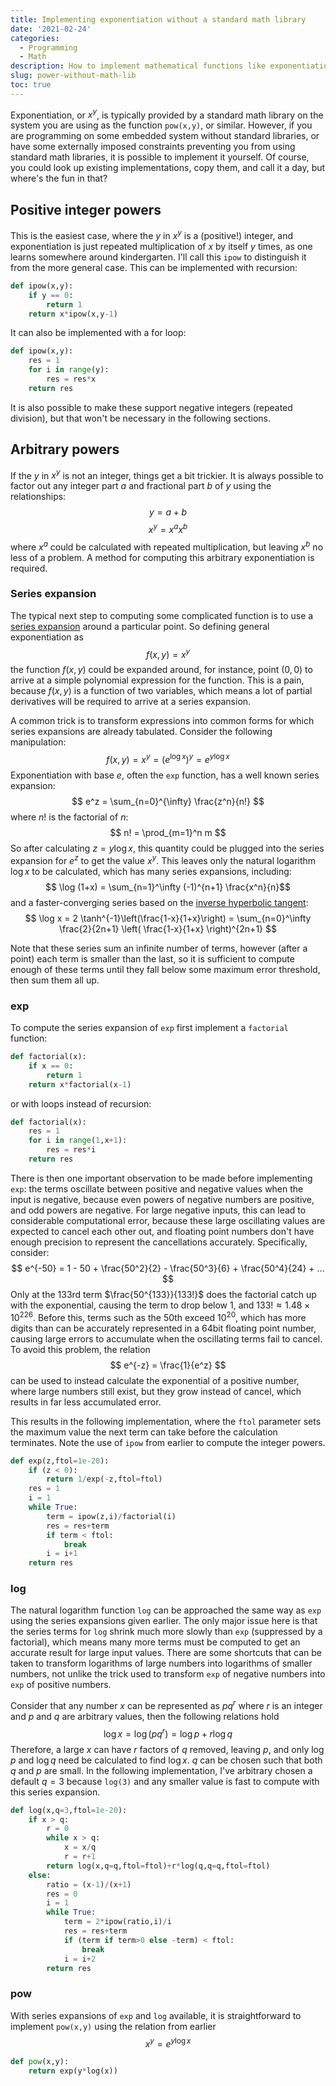 ```yaml
---
title: Implementing exponentiation without a standard math library
date: '2021-02-24'
categories:
  - Programming
  - Math
description: How to implement mathematical functions like exponentiation with series expansions
slug: power-without-math-lib
toc: true
---
```


Exponentiation, or $x^y$, is typically provided by a standard math library on the system you are using as the function `pow(x,y)`, or similar.
However, if you are programming on some embedded system without standard libraries, or have some externally imposed constraints preventing you from using standard math libraries, it is possible to implement it yourself.
Of course, you could look up existing implementations, copy them, and call it a day, but where's the fun in that?

## Positive integer powers

This is the easiest case, where the $y$ in $x^y$ is a (positive!) integer, and exponentiation is just repeated multiplication of $x$ by itself $y$ times, as one learns somewhere around kindergarten.
I'll call this `ipow` to distinguish it from the more general case.
This can be implemented with recursion:
```python
def ipow(x,y):
    if y == 0:
        return 1
    return x*ipow(x,y-1)
```
It can also be implemented with a for loop:
```python
def ipow(x,y):
    res = 1
    for i in range(y):
        res = res*x
    return res
```
It is also possible to make these support negative integers (repeated division), but that won't be necessary in the following sections.

## Arbitrary powers

If the $y$ in $x^y$ is not an integer, things get a bit trickier.
It is always possible to factor out any integer part $a$ and fractional part $b$ of $y$ using the relationships:
$$ y = a + b $$
$$ x^y = x^a x^b $$
where $x^a$ could be calculated with repeated multiplication, but leaving $x^b$ no less of a problem.
A method for computing this arbitrary exponentiation is required.

### Series expansion

The typical next step to computing some complicated function is to use a [series expansion](https://en.wikipedia.org/wiki/Series_expansion) around a particular point.
So defining general exponentiation as 
$$ f(x,y) = x^y $$
the function $f(x,y)$ could be expanded around, for instance, point $(0,0)$ to arrive at a simple polynomial expression for the function.
This is a pain, because $f(x,y)$ is a function of two variables, which means a lot of partial derivatives will be required to arrive at a series expansion.

A common trick is to transform expressions into common forms for which series expansions are already tabulated.
Consider the following manipulation:
$$ f(x,y) = x^y = \left({e^{\log x}}\right)^y =  e^{y \log x} $$
Exponentiation with base $e$, often the `exp` function, has a well known series expansion:
$$ e^z = \sum_{n=0}^{\infty} \frac{z^n}{n!} $$
where $n!$ is the factorial of $n$:
$$ n! = \prod_{m=1}^n m $$
So after calculating $z = y \log x$, this quantity could be plugged into the series expansion for $e^z$ to get the value $x^y$.
This leaves only the natural logarithm $\log x$ to be calculated, which has many series expansions, including:
$$ \log (1+x) = \sum_{n=1}^\infty (-1)^{n+1} \frac{x^n}{n}$$
and a faster-converging series based on the [inverse hyperbolic tangent](https://en.wikipedia.org/wiki/Inverse_hyperbolic_functions#Inverse_hyperbolic_tangent):
$$ \log x = 2 \tanh^{-1}\left(\frac{1-x}{1+x}\right) = \sum_{n=0}^\infty \frac{2}{2n+1} \left( \frac{1-x}{1+x} \right)^{2n+1} $$

Note that these series sum an infinite number of terms, however (after a point) each term is smaller than the last, so it is sufficient to compute enough of these terms until they fall below some maximum error threshold, then sum them all up.

### exp

To compute the series expansion of `exp` first implement a `factorial` function:
```python
def factorial(x):
    if x == 0:
        return 1
    return x*factorial(x-1)
```
or with loops instead of recursion:
```python
def factorial(x):
    res = 1
    for i in range(1,x+1):
        res = res*i
    return res
```

There is then one important observation to be made before implementing `exp`: the terms oscillate between positive and negative values when the input is negative, because even powers of negative numbers are positive, and odd powers are negative. 
For large negative inputs, this can lead to considerable computational error, because these large oscillating values are expected to cancel each other out, and floating point numbers don't have enough precision to represent the cancellations accurately.
Specifically, consider:
$$ e^{-50} = 1 - 50 + \frac{50^2}{2} - \frac{50^3}{6} + \frac{50^4}{24} + ... $$
Only at the 133rd term $\frac{50^{133}}{133!}$ does the factorial catch up with the exponential, causing the term to drop below 1, and $133! \approx 1.48\times10^{226}$. 
Before this, terms such as the 50th exceed $10^{20}$, which has more digits than can be accurately represented in a 64bit floating point number, causing large errors to accumulate when the oscillating terms fail to cancel. To avoid this problem, the relation
$$ e^{-z} = \frac{1}{e^z} $$
can be used to instead calculate the exponential of a positive number, where large numbers still exist, but they grow instead of cancel, which results in far less accumulated error.

This results in the following implementation, where the `ftol` parameter sets the maximum value the next term can take before the calculation terminates.
Note the use of `ipow` from earlier to compute the integer powers.
```python
def exp(z,ftol=1e-20):
    if (z < 0):
        return 1/exp(-z,ftol=ftol)
    res = 1
    i = 1
    while True:
        term = ipow(z,i)/factorial(i)
        res = res+term
        if term < ftol:
            break
        i = i+1
    return res
```

### log

The natural logarithm function `log` can be approached the same way as `exp` using the series expansions given earlier.
The only major issue here is that the series terms for `log` shrink much more slowly than `exp` (suppressed by a factorial), which means many more terms must be computed to get an accurate result for large input values.
There are some shortcuts that can be taken to transform logarithms of large numbers into logarithms of smaller numbers, not unlike the trick used to transform `exp` of negative numbers into `exp` of positive numbers.

Consider that any number $x$ can be represented as $pq^r$ where $r$ is an integer and $p$ and $q$ are arbitrary values, then the following relations hold
$$ \log x = \log(pq^r) = \log p + r \log q $$
Therefore, a large $x$ can have $r$ factors of $q$ removed, leaving $p$, and only $\log p$ and $\log q$ need be calculated to find $\log x$.
$q$ can be chosen such that both $q$ and $p$ are small. 
In the following implementation, I've arbitrary chosen a default $q = 3$ because `log(3)` and any smaller value is fast to compute with this series expansion.
```python
def log(x,q=3,ftol=1e-20):
    if x > q:
        r = 0
        while x > q:
            x = x/q
            r = r+1
        return log(x,q=q,ftol=ftol)+r*log(q,q=q,ftol=ftol)
    else:
        ratio = (x-1)/(x+1)
        res = 0
        i = 1
        while True:
            term = 2*ipow(ratio,i)/i
            res = res+term
            if (term if term>0 else -term) < ftol:
                break
            i = i+2
        return res
```

### pow

With series expansions of `exp` and `log` available, it is straightforward to implement `pow(x,y)` using the relation from earlier
$$ x^y = e^{y\log x} $$
```python
def pow(x,y):
    return exp(y*log(x))
```
